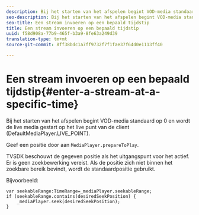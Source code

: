 ```yaml
---
description: Bij het starten van het afspelen begint VOD-media standaard op 0 en wordt de live media gestart op het live punt van de client (DefaultMediaPlayer.LIVE_POINT).
seo-description: Bij het starten van het afspelen begint VOD-media standaard op 0 en wordt de live media gestart op het live punt van de client (DefaultMediaPlayer.LIVE_POINT).
seo-title: Een stream invoeren op een bepaald tijdstip
title: Een stream invoeren op een bepaald tijdstip
uuid: f58d908a-77b9-465f-b3a9-8fe63a249d39
translation-type: tm+mt
source-git-commit: 8ff38bdc1a7ff9732f7f1fae37f64d0e1113ff40

---
```



# Een stream invoeren op een bepaald tijdstip{#enter-a-stream-at-a-specific-time}

Bij het starten van het afspelen begint VOD-media standaard op 0 en wordt de live media gestart op het live punt van de client (DefaultMediaPlayer.LIVE_POINT).

Geef een positie door aan `MediaPlayer.prepareToPlay`.

TVSDK beschouwt de gegeven positie als het uitgangspunt voor het actief. Er is geen zoekbewerking vereist. Als de positie zich niet binnen het zoekbare bereik bevindt, wordt de standaardpositie gebruikt.

Bijvoorbeeld:

```
var seekableRange:TimeRange=_mediaPlayer.seekableRange; 
if (seekableRange.contains(desiredSeekPosition) { 
    _mediaPlayer.seek(desiredSeekPosition); 
}
```
